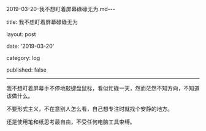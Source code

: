 2019-03-20-我不想盯着屏幕碌碌无为.md---

title: 我不想盯着屏幕碌碌无为

layout: post

date: '2019-03-20'

category: log

published: false

---

我不想盯着屏幕手不停地敲键盘鼠标，看似忙碌一天，然而茫然不知方向，不知道该做什么。

不要形式主义，不在意别人怎么看，自己想专注时就找个安静的地方。

还是使用笔和纸思考最自由，不受任何电脑工具束缚。
